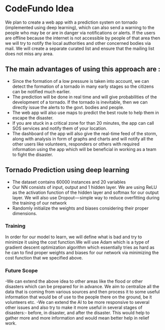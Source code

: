 # CodeFundo Idea

We plan to create a web app with a prediction system on tornado (implemented using deep learning), which can also send a warning to the people who may be or are in danger via notifications or alerts. If the users are offline because the internet is not accessible by people of that area then we will try to notify the local authorities and other concerned bodies via mail. We will create a separate curated list and ensure that the mailing list does not miss any area. 

## The main advantages of using this approach are : 
- Since the formation of a low pressure is taken into account, we can detect the formation of a tornado in many early stages so the citizens can be notified much earlier.
- The prediction will be done in real time and will give probabilities of the development of a tornado. If the tornado is inevitable, then we can directly issue the alerts to the govt. bodies and people.
- The web app will also use maps to predict the best route to help them in escape the disaster.
- If you are stuck in a critical zone for than 20 minutes, the app can call SOS services and notify them of your location. 
- The dashboard of the app will also give the real-time feed of the storm, along with analysis in form of graphs and charts and will notify all the other users like volunteers, responders or others with required information using the app which will be beneficial in working as a team to fight the disaster.

## Tornado Prediction using deep learning

- The dataset contains 60000 instances and 20 variables 
- Our NN consists of input, output and 1 hidden layer. We are using ReLU as the activation function of the hidden layer and softmax for our output layer. We will also use Dropout — simple way to reduce overfitting during the training of our network
-  Randomly initialize the weights and biases considering their proper dimensions.
  
### Training
In order for our model to learn, we will define what is bad and try to minimize it using the cost function.We will use Adam which is a type of gradient descent optimization algorithm which essentially tries as hard as he can to find proper weights and biases for our network via minimizing the cost function that we specified above.


### Future Scope
-We can extend the above idea to other areas like the flood or other disasters which can be prepared for in advance. We aim to centralize all the data that is coming from various sources and then process it to some useful information that would be of use to the people there on the ground, be it volunteers etc.
-We can extend the AI to be more responsive to several other issues and also try to make it more useful in several stages of disasters:- before, in disaster, and after the disaster. This would help to gather more and more information and would mean better help in relief work.

